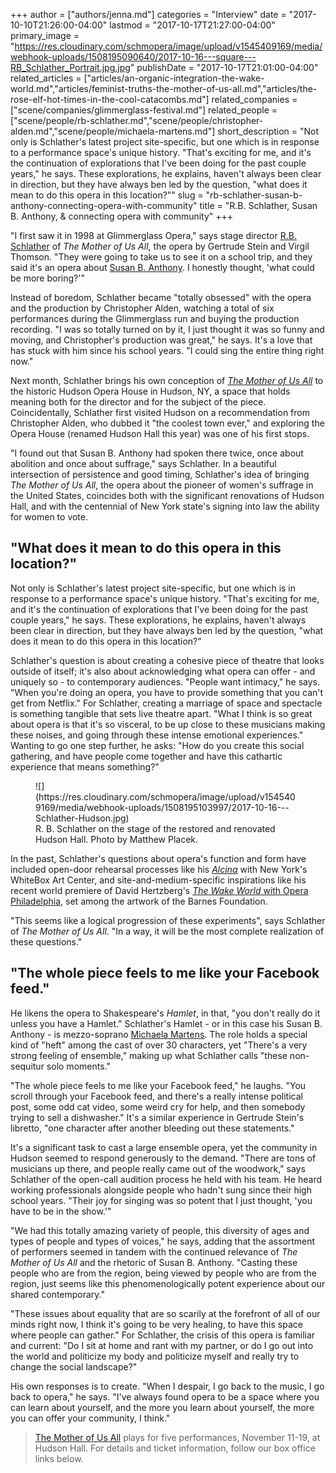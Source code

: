 +++
author = ["authors/jenna.md"]
categories = "Interview"
date = "2017-10-10T21:26:00-04:00"
lastmod = "2017-10-17T21:27:00-04:00"
primary_image = "https://res.cloudinary.com/schmopera/image/upload/v1545409169/media/webhook-uploads/1508195090640/2017-10-16---square---RB_Schlather_Portrait.jpg.jpg"
publishDate = "2017-10-17T21:01:00-04:00"
related_articles = ["articles/an-organic-integration-the-wake-world.md","articles/feminist-truths-the-mother-of-us-all.md","articles/the-rose-elf-hot-times-in-the-cool-catacombs.md"]
related_companies = ["scene/companies/glimmerglass-festival.md"]
related_people = ["scene/people/rb-schlather.md","scene/people/christopher-alden.md","scene/people/michaela-martens.md"]
short_description = "Not only is Schlather&#039;s latest project site-specific, but one which is in response to a performance space&#039;s unique history. &quot;That&#039;s exciting for me, and it&#039;s the continuation of explorations that I&#039;ve been doing for the past couple years,&quot; he says. These explorations, he explains, haven&#039;t always been clear in direction, but they have always ben led by the question, &quot;what does it mean to do this opera in this location?&quot;"
slug = "rb-schlather-susan-b-anthony-connecting-opera-with-community"
title = "R.B. Schlather, Susan B. Anthony, &amp; connecting opera with community"
+++

"I first saw it in 1998 at Glimmerglass Opera," says stage director [R.B. Schlather](/scene/people/rb-schlather/) of *The Mother of Us All*, the opera by Gertrude Stein and Virgil Thomson. "They were going to take us to see it on a school trip, and they said it's an opera about [Susan B. Anthony](https://en.wikipedia.org/wiki/Susan_B._Anthony). I honestly thought, 'what could be more boring?'"

Instead of boredom, Schlather became "totally obsessed" with the opera and the production by Christopher Alden, watching a total of six performances during the Glimmerglass run and buying the production recording. "I was so totally turned on by it, I just thought it was so funny and moving, and Christopher's production was great," he says. It's a love that has stuck with him since his school years. "I could sing the entire thing right now."

Next month, Schlather brings his own conception of [*The Mother of Us All*](http://hudsonhall.org/2016/11/15/the-mother-of-us-all-directed-by-r-b-schlather-november-11-12-18-19/) to the historic Hudson Opera House in Hudson, NY, a space that holds meaning both for the director and for the subject of the piece. Coincidentally, Schlather first visited Hudson on a recommendation from Christopher Alden, who dubbed it "the coolest town ever," and exploring the Opera House (renamed Hudson Hall this year) was one of his first stops. 

"I found out that Susan B. Anthony had spoken there twice, once about abolition and once about suffrage," says Schlather. In a beautiful intersection of persistence and good timing, Schlather's idea of bringing *The Mother of Us All*, the opera about the pioneer of women's suffrage in the United States, coincides both with the significant renovations of Hudson Hall, and with the centennial of New York state's signing into law the ability for women to vote.

## "What does it mean to do this opera in this location?"

Not only is Schlather's latest project site-specific, but one which is in response to a performance space's unique history. "That's exciting for me, and it's the continuation of explorations that I've been doing for the past couple years," he says. These explorations, he explains, haven't always been clear in direction, but they have always ben led by the question, "what does it mean to do this opera in this location?"

Schlather's question is about creating a cohesive piece of theatre that looks outside of itself; it's also about acknowledging what opera can offer - and uniquely so - to contemporary audiences. "People want intimacy," he says. "When you're doing an opera, you have to provide something that you can't get from Netflix." For Schlather, creating a marriage of space and spectacle is something tangible that sets live theatre apart. "What I think is so great about opera is that it's so visceral, to be up close to these musicians making these noises, and going through these intense emotional experiences." Wanting to go one step further, he asks: "How do you create this social gathering, and have people come together and have this cathartic experience that means something?"

<figure data-type="image">
![](https://res.cloudinary.com/schmopera/image/upload/v1545409169/media/webhook-uploads/1508195103997/2017-10-16---Schlather-Hudson.jpg)
<figcaption>R. B. Schlather on the stage of the restored and renovated Hudson Hall. Photo by Matthew Placek.</figcaption>
</figure>

In the past, Schlather's questions about opera's function and form have included open-door rehearsal processes like his [*Alcina*](/good-ideas-rehearsal-as-performance/) with New York's WhiteBox Art Center, and site-and-medium-specific inspirations like his recent world premiere of David Hertzberg's [*The Wake World* with Opera Philadelphia](/an-organic-integration-the-wake-world/), set among the artwork of the Barnes Foundation. 

"This seems like a logical progression of these experiments", says Schlather of *The Mother of Us All*. "In a way, it will be the most complete realization of these questions."

## "The whole piece feels to me like your Facebook feed."

He likens the opera to Shakespeare's *Hamlet*, in that, "you don't really do it unless you have a Hamlet." Schlather's Hamlet - or in this case his Susan B. Anthony - is mezzo-soprano [Michaela Martens](/scene/people/michaela-marten/s). The role holds a special kind of "heft" among the cast of over 30 characters, yet "There's a very strong feeling of ensemble," making up what Schlather calls "these non-sequitur solo moments." 

"The whole piece feels to me like your Facebook feed," he laughs. "You scroll through your Facebook feed, and there's a really intense political post, some odd cat video, some weird cry for help, and then somebody trying to sell a dishwasher." It's a similar experience in Gertrude Stein's libretto, "one character after another bleeding out these statements."

It's a significant task to cast a large ensemble opera, yet the community in Hudson seemed to respond generously to the demand. "There are tons of musicians up there, and people really came out of the woodwork," says Schlather of the open-call audition process he held with his team. He heard working professionals alongside people who hadn't sung since their high school years. "Their joy for singing was so potent that I just thought, 'you have to be in the show.'"

"We had this totally amazing variety of people, this diversity of ages and types of people and types of voices," he says, adding that the assortment of performers seemed in tandem with the continued relevance of *The Mother of Us All* and the rhetoric of Susan B. Anthony. "Casting these people who are from the region, being viewed by people who are from the region, just seems like this phenomenologically potent experience about our shared contemporary."

"These issues about equality that are so scarily at the forefront of all of our minds right now, I think it's going to be very healing, to have this space where people can gather." For Schlather, the crisis of this opera is familiar and current: "Do I sit at home and rant with my partner, or do I go out into the world and politicize my body and politicize myself and really try to change the social landscape?"

His own responses is to create. "When I despair, I go back to the music, I go back to opera," he says. "I've always found opera to be a space where you can learn about yourself, and the more you learn about yourself, the more you can offer your community, I think."

>[The Mother of Us All](http://hudsonhall.org/2016/11/15/the-mother-of-us-all-directed-by-r-b-schlather-november-11-12-18-19/) plays for five performances, November 11-19, at Hudson Hall. For details and ticket information, follow our box office links below.
